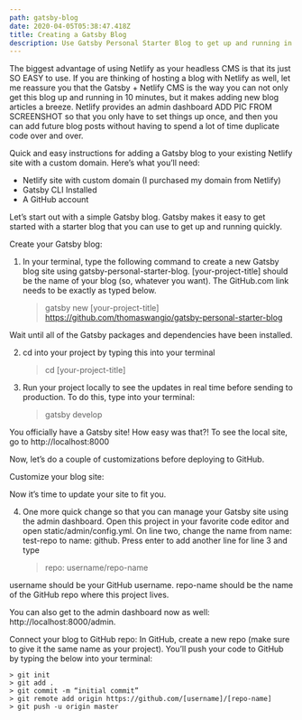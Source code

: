 ```yaml
---
path: gatsby-blog
date: 2020-04-05T05:38:47.418Z
title: Creating a Gatsby Blog
description: Use Gatsby Personal Starter Blog to get up and running in 10 min.
---
```

The biggest advantage of using Netlify as your headless CMS is that its just SO EASY to use.  If you are thinking of hosting a blog with Netlify as well, let me reassure you that the Gatsby + Netlify CMS is the way you can not only get this blog up and running in 10 minutes, but it makes adding new blog articles a breeze.  Netlify provides an admin dashboard ADD PIC FROM SCREENSHOT so that you only have to set things up once, and then you can add future blog posts without having to spend a lot of time duplicate code over and over.


Quick and easy instructions for adding a Gatsby blog to your existing Netlify site with a custom domain.  Here’s what you’ll need:

* Netlify site with custom domain (I purchased my domain from Netlify)
* Gatsby CLI Installed
* A GitHub account

Let’s start out with a simple Gatsby blog.  Gatsby makes it easy to get started with a starter blog that you can use to get up and running quickly.

Create your Gatsby blog:

1.  In your terminal, type the following command to create a new Gatsby blog site using gatsby-personal-starter-blog.  [your-project-title] should be the name of your blog (so, whatever you want).  The GitHub.com link needs to be exactly as typed below.  

    > gatsby new [your-project-title] https://github.com/thomaswangio/gatsby-personal-starter-blog

Wait until all of the Gatsby packages and dependencies have been installed.

2. cd into your project by typing this into your terminal
    > cd [your-project-title]

3. Run your project locally to see the updates in real time before sending to production.  To do this, type into your terminal:

    > gatsby develop

 You officially have a Gatsby site!  How easy was that?! To see the local site, go to http://localhost:8000

Now, let’s do a couple of customizations before deploying to GitHub.

Customize your blog site:

Now it’s time to update your site to fit you.  


4.  One more quick change so that you can manage your Gatsby site using the admin dashboard.  Open this project in your favorite code editor and open static/admin/config.yml.  On line two, change the name from name: test-repo to name: github.  Press enter to add another line for line 3 and type

    > repo: username/repo-name

username should be your GitHub username.  repo-name should be the name of the GitHub repo where this project lives.

You can also get to the admin dashboard now as well: http://localhost:8000/admin.

Connect your blog to GitHub repo:
In GitHub, create a new repo (make sure to give it the same name as your project).  You’ll push your code to GitHub by typing the below into your terminal:

    > git init
    > git add .
    > git commit -m “initial commit”
    > git remote add origin https://github.com/[username]/[repo-name]
    > git push -u origin master